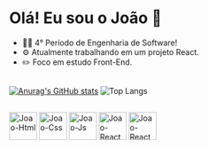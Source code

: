 # Olá! Eu sou o João 👋

- 🧑‍💻 4° Período de Engenharia de Software!
- ⚙️ Atualmente trabalhando em um projeto React.
- ✏️ Foco em estudo Front-End.
## 
[![Anurag's GitHub stats](https://github-readme-stats.vercel.app/api?username=Joao-de-Menezes&show_icons=true&theme=dark)](https://github.com/Joao-de-Menezes/github-readme-stats)
![Top Langs](https://github-readme-stats.vercel.app/api/top-langs/?username=Joao-de-Menezes&show_progress=true&size_weight=0.5&count_weight=0.5&layout=compact&theme=dark)
##
<div>
  <img align='center' alt='Joao-Html' height='50' whidth="50" src="https://cdn.jsdelivr.net/gh/devicons/devicon/icons/html5/html5-original.svg">
  <img align='center' alt='Joao-Css' height='50' whidth="50" src="https://cdn.jsdelivr.net/gh/devicons/devicon/icons/css3/css3-original.svg">
  <img align='center' alt='Joao-Js' height='50' whidth="50" src="https://cdn.jsdelivr.net/gh/devicons/devicon/icons/javascript/javascript-original.svg">
  <img align='center' alt='Joao-React' height='50' whidth="50" src="https://cdn.jsdelivr.net/gh/devicons/devicon/icons/react/react-original.svg">
  <img align='center' alt='Joao-React' height='50' whidth="50" src="https://cdn.jsdelivr.net/gh/devicons/devicon/icons/java/java-original.svg">
</div>
